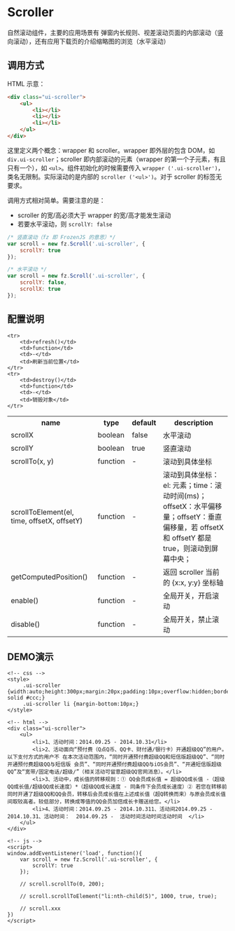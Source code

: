 # Scroller

自然滚动组件，主要的应用场景有 弹窗内长规则、视差滚动页面的内部滚动（竖向滚动），还有应用下载页的介绍缩略图的浏览（水平滚动）

## 调用方式

HTML 示意：
```html
<div class="ui-scroller">
	<ul>
		<li></li>
		<li></li>
		<li></li>
	</ul>
</div>
```

这里定义两个概念：wrapper 和 scroller。wrapper 即外层的包含 DOM，如 `div.ui-scroller`；scroller 即内部滚动的元素（wrapper 的第一个子元素，有且只有一个），如 `<ul>`。组件初始化的时候需要传入 `wrapper ('.ui-scroller')`，类名无限制。实际滚动的是内部的 `scroller ('<ul>')`。对于 scroller 的标签无要求。

调用方式相对简单。需要注意的是：

* scroller 的宽/高必须大于 wrapper 的宽/高才能发生滚动
* 若要水平滚动，则 `scrollY: false`




```js
/* 竖直滚动（fz 即 FrozenJS 的意思）*/
var scroll = new fz.Scroll('.ui-scroller', {
	scrollY: true
});

/* 水平滚动 */
var scroll = new fz.Scroll('.ui-scroller', {
	scrollY: false,
	scrollX: true
});
```


## 配置说明

<table width="100%">
	<tr>
		<th>name</th>
		<th>type</th>
		<th>default</th>
		<th>description</th>
	</tr>
	<tr>
		<td>scrollX</td>
		<td>boolean</td>
		<td>false</td>
		<td>水平滚动</td>
	</tr>
	<tr>
		<td>scrollY</td>
		<td>boolean</td>
		<td>true</td>
		<td>竖直滚动</td>
	</tr>
	<tr>
		<td>scrollTo(x, y)</td>
		<td>function</td>
		<td>-</td>
		<td>滚动到具体坐标</td>
	</tr>
	<tr>
		<td>scrollToElement(el, time, offsetX, offsetY)</td>
		<td>function</td>
		<td>-</td>
		<td>滚动到具体坐标：el: 元素；time：滚动时间(ms)；offsetX：水平偏移量；offsetY：垂直偏移量，若 offsetX 和 offsetY 都是 true，则滚动到屏幕中央；</td>
	</tr>
	<tr>
		<td>getComputedPosition()</td>
		<td>function</td>
		<td>-</td>
		<td>返回 scroller 当前的 {x:x, y:y} 坐标轴</td>
	</tr>
	<tr>
		<td>enable()</td>
		<td>function</td>
		<td>-</td>
		<td>全局开关，开启滚动</td>
	</tr>
	<tr>
		<td>disable()</td>
		<td>function</td>
		<td>-</td>
		<td>全局开关，禁止滚动</td>
	</tr>

	<tr>
		<td>refresh()</td>
		<td>function</td>
		<td>-</td>
		<td>刷新当前位置</td>
	</tr>
	<tr>
		<td>destroy()</td>
		<td>function</td>
		<td>-</td>
		<td>销毁对象</td>
	</tr>
</table>



## DEMO演示
```iframe
<!-- css -->
<style>
	 .ui-scroller {width:auto;height:300px;margin:20px;padding:10px;overflow:hidden;border:1px solid #ccc;}
	 .ui-scroller li {margin-bottom:10px;}
</style>

<!-- html -->
<div class="ui-scroller">
	<ul>
		<li>1、活动时间：2014.09.25 - 2014.10.31</li>
		<li>2、活动面向“预付费（Q点Q币、QQ卡、财付通/银行卡）开通超级QQ”的用户。以下支付方式的用户不 在本次活动范围内，“同时开通预付费超级QQ和短信版超级QQ”、“同时开通预付费超级QQ与短信版 会员”、“同时开通预付费超级QQ与iOS会员”、“开通短信版超级QQ”及“宽带/固定电话/超级/”（相关活动可留意超级QQ官网消息）。</li>
		<li>3、活动中，成长值的转移规则：① QQ会员成长值 = 超级QQ成长值 -（超级QQ成长值/超级QQ成长速度）*（超级QQ成长速度 - 同条件下会员成长速度）② 若您在转移前同时开通了超级QQ和QQ会员，转移后会员成长值在上述成长值（超Q转换而来）与原会员成长值间取较高者。较低部分，转换成等值的QQ会员加倍成长卡赠送给您。</li>
		<li>4、活动时间：2014.09.25 - 2014.10.311、活动间2014.09.25 - 2014.10.31、活动时间：  2014.09.25 -  活动时间活动时间活动时间  </li>
	</ul>
</div>

<!-- js -->
<script>
window.addEventListener('load', function(){
	var scroll = new fz.Scroll('.ui-scroller', {
		scrollY: true
	});

	// scroll.scrollTo(0, 200);

	// scroll.scrollToElement("li:nth-child(5)", 1000, true, true);

	// scroll.xxx
})
</script>
```


